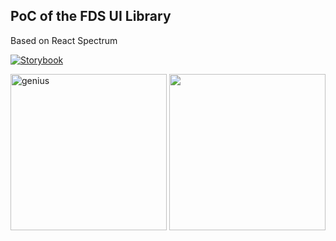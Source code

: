 ## PoC of the FDS UI Library
Based on React Spectrum

[![Storybook](https://img.shields.io/badge/Storybook-DEADED?logo=storybook&logoColor=white)](https://bcgov.github.io/fds-design)

<img src="https://i.imgflip.com/9flk2y.jpg" title="genius" width="250px"/>

<img src="https://media2.giphy.com/media/C6JQPEUsZUyVq/giphy.gif" width="250px"/>
